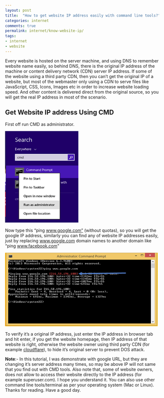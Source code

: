```yaml
---
layout: post
title:  "How to get website IP address easily with command line tools?"
categories: internet
comments: true
permalink: internet/know-website-ip/
tags: 
- internet
- website
---
```


Every website is hosted on the server machine, and using DNS to remember website name easily, so behind DNS, there is the original IP address of the machine or content delivery network (CDN) server IP address. If some of the website using a third party CDN, then you can’t get the original IP of a website, but most of the webmaster only using a CDN to serve files like JavaScript, CSS, Icons, Images etc in order to increase website loading speed. And other content is delivered direct from the original source, so you will get the real IP address in most of the scenario.

## Get Website IP address Using CMD ##

First off run CMD as administrator.

<img alt="CMD run as administrator" src="/images/cmd-run-as-administrator.png" height="300" title="CMD run as administrator" width="240" />

Now type this “ping www.google.com” (without quotas), so you will get the google IP address, similarly you can find any of website IP addresses easily, just by replacing www.google.com domain names to another domain like “ping www.facebook.com"

<img alt="ping website domain name" src="/images/ping-domain-website-name.png" height="241" title="ping website domain name" width="500" />

To verify it’s a original IP address, just enter the IP address in browser tab and hit enter, if you get the website homepage, then IP address of that website is right, otherwise the website owner using third party CDN (for example <a href="https://www.cloudflare.com/" rel="nofollow" target="_blank">cloudflare</a>), to hide it’s original server to prevent DOS attack.

**Note**:- In this tutorial, I was demonstrate with google URL, but they are changing it’s server address many times, so may be above IP will not same that you find out with CMD tools. Also note that, some of website owners, does not allow to access their website directly to the IP address (for example superuser.com). I hope you understand it. You can also use other command line tools/terminal as per your operating system (Mac or Linux). Thanks for reading. Have a good day.
